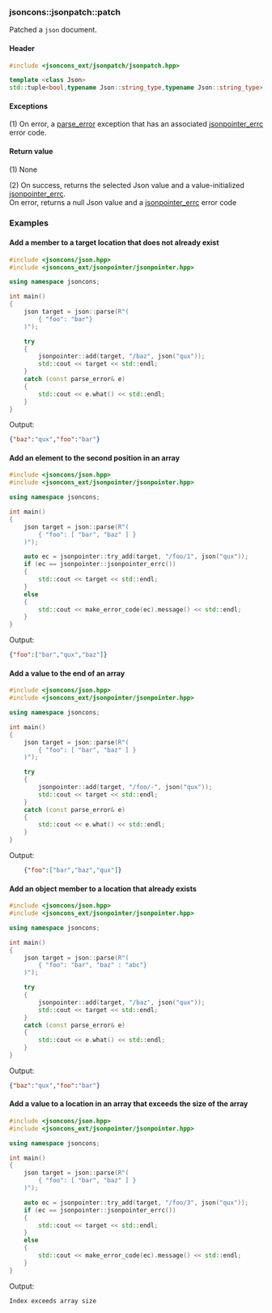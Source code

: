 ### jsoncons::jsonpatch::patch

Patched a `json` document.

#### Header
```c++
#include <jsoncons_ext/jsonpatch/jsonpatch.hpp>

template <class Json>
std::tuple<bool,typename Json::string_type,typename Json::string_type> patch(Json& target, const Json& patch)
```

#### Exceptions

(1) On error, a [parse_error](../parse_error.md) exception that has an associated [jsonpointer_errc](jsonpointer_errc.md) error code.

#### Return value

(1) None

(2) On success, returns the selected Json value and a value-initialized [jsonpointer_errc](jsonpointer_errc.md).  
On error, returns a null Json value and a [jsonpointer_errc](jsonpointer_errc.md) error code 

### Examples

#### Add a member to a target location that does not already exist

```c++
#include <jsoncons/json.hpp>
#include <jsoncons_ext/jsonpointer/jsonpointer.hpp>

using namespace jsoncons;

int main()
{
    json target = json::parse(R"(
        { "foo": "bar"}
    )");

    try
    {
        jsonpointer::add(target, "/baz", json("qux"));
        std::cout << target << std::endl;
    }
    catch (const parse_error& e)
    {
        std::cout << e.what() << std::endl;
    }
}
```
Output:
```json
{"baz":"qux","foo":"bar"}
```

#### Add an element to the second position in an array

```c++
#include <jsoncons/json.hpp>
#include <jsoncons_ext/jsonpointer/jsonpointer.hpp>

using namespace jsoncons;

int main()
{
    json target = json::parse(R"(
        { "foo": [ "bar", "baz" ] }
    )");

    auto ec = jsonpointer::try_add(target, "/foo/1", json("qux"));
    if (ec == jsonpointer::jsonpointer_errc())
    {
        std::cout << target << std::endl;
    }
    else
    {
        std::cout << make_error_code(ec).message() << std::endl;
    }
}
```
Output:
```json
{"foo":["bar","qux","baz"]}
```

#### Add a value to the end of an array

```c++
#include <jsoncons/json.hpp>
#include <jsoncons_ext/jsonpointer/jsonpointer.hpp>

using namespace jsoncons;

int main()
{
    json target = json::parse(R"(
        { "foo": [ "bar", "baz" ] }
    )");

    try
    {
        jsonpointer::add(target, "/foo/-", json("qux"));
        std::cout << target << std::endl;
    }
    catch (const parse_error& e)
    {
        std::cout << e.what() << std::endl;
    }
}
```
Output:
```json
    {"foo":["bar","baz","qux"]}
```

#### Add an object member to a location that already exists

```c++
#include <jsoncons/json.hpp>
#include <jsoncons_ext/jsonpointer/jsonpointer.hpp>

using namespace jsoncons;

int main()
{
    json target = json::parse(R"(
        { "foo": "bar", "baz" : "abc"}
    )");

    try
    {
        jsonpointer::add(target, "/baz", json("qux"));
        std::cout << target << std::endl;
    }
    catch (const parse_error& e)
    {
        std::cout << e.what() << std::endl;
    }
}
```
Output:
```json
{"baz":"qux","foo":"bar"}
```

#### Add a value to a location in an array that exceeds the size of the array

```c++
#include <jsoncons/json.hpp>
#include <jsoncons_ext/jsonpointer/jsonpointer.hpp>

using namespace jsoncons;

int main()
{
    json target = json::parse(R"(
        { "foo": [ "bar", "baz" ] }
    )");

    auto ec = jsonpointer::try_add(target, "/foo/3", json("qux"));
    if (ec == jsonpointer::jsonpointer_errc())
    {
        std::cout << target << std::endl;
    }
    else
    {
        std::cout << make_error_code(ec).message() << std::endl;
    }
}
```
Output:
```
Index exceeds array size
```

